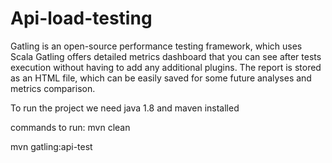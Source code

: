 # Api-load-testing
Gatling is an open-source performance testing framework, which uses Scala
Gatling offers detailed metrics dashboard that you can see after tests execution without having to add any additional plugins.
The report is stored as an HTML file, which can be easily saved for some future analyses and metrics comparison.


To run the project we need java 1.8 and maven installed

commands to run:
mvn clean 

mvn gatling:api-test

